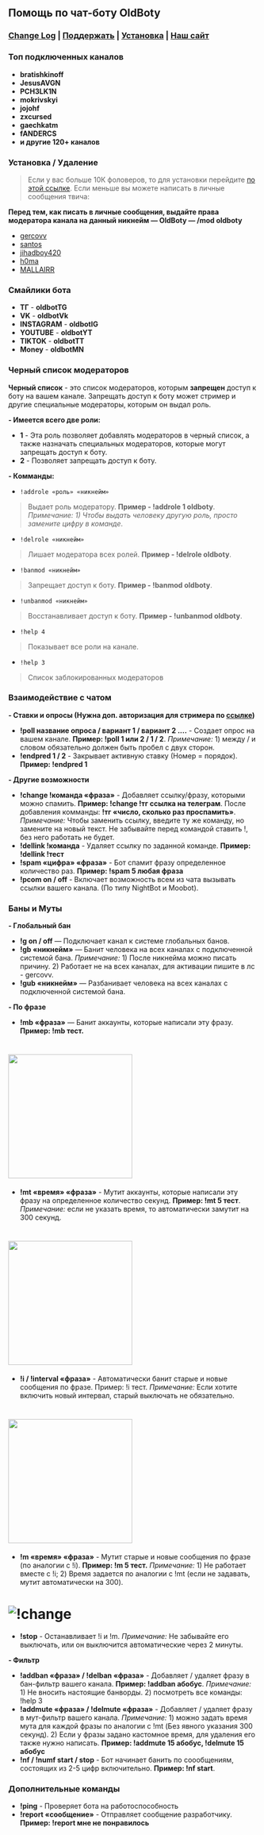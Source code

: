 ## Помощь по чат-боту OldBoty

### [Change Log](https://gercov.github.io/BotDoc/changelog.txt) | [Поддержать](https://new.donatepay.ru/@862698) | [Установка](https://oldboty.xyz/auth) | [Наш сайт](http://193.124.112.27/)

### Топ подключенных каналов
- **bratishkinoff**
- **JesusAVGN**
- **PCH3LK1N**
- **mokrivskyi**
- **jojohf**
- **zxcursed**
- **gaechkatm**
- **fANDERCS**
- **и другие 120+ каналов**

### Установка / Удаление
> Если у вас больше 10К фоловеров, то для установки перейдите [по этой ссылке](https://oldboty.xyz/auth).
Если меньше вы можете написать в личные сообщения твича: 
 
**Перед тем, как писать в личные сообщения, выдайте права модератора канала на данный никнейм — OldBoty — /mod oldboty**
- [gercovv](https://www.twitch.tv/gercovv)
- [santos](https://www.twitch.tv/sant0skroll)
- [jihadboy420](https://www.twitch.tv/jihadboy420)
- [h0ma](https://www.twitch.tv/h0mah0mah0myak)
- [MALLAIRR](https://www.twitch.tv/mallairr)

### Смайлики бота
- **ТГ** - **oldbotTG**
- **VK** - **oldbotVk**
- **INSTAGRAM** - **oldbotIG**
- **YOUTUBE** - **oldbotYT**
- **TIKTOK** - **oldbotTT**
- **Money** - **oldbotMN**

### Черный список модераторов
**Черный список** - это список модераторов, которым **запрещен** доступ к боту на вашем канале.
Запрещать доступ к боту может стример и другие специальные модераторы, которым он выдал роль.

**- Имеется всего две роли:**
- **1** - Эта роль позволяет добавлять модераторов в черный список, а также назначать специальных модераторов, которые могут запрещать доступ к боту.
- **2** - Позволяет запрещать доступ к боту.

**- Комманды:**
- `!addrole «роль» «никнейм»`
> Выдает роль модератору. **Пример - !addrole 1 oldboty**. *Примечание: 1) Чтобы выдать человеку другую роль, просто замените цифру в команде*.
- `!delrole «никнейм»`
> Лишает модератора всех ролей. **Пример - !delrole oldboty**.
- `!banmod «никнейм»`
> Запрещает доступ к боту. **Пример - !banmod oldboty**.
- `!unbanmod «никнейм»`
> Восстанавливает доступ к боту. **Пример - !unbanmod oldboty**.
- `!help 4` 
> Показывает все роли на канале.
- `!help 3`
> Список заблокированных модераторов

### Взаимодействие с чатом
**- Ставки и опросы (Нужна доп. авторизация для стримера по [ссылке](https://oldboty.xyz/auth/))**
- **!poll название опроса / вариант 1 / вариант 2 ....** - Создает опрос на вашем канале. **Пример: !poll 1 или 2 / 1 / 2**. *Примечание:* 1) между / и словом обязательно должен быть пробел с двух сторон.
- **!endpred 1 / 2** - Закрывает активную ставку (Номер = порядок). **Пример: !endpred 1**

**- Другие возможности** 
- **!change !команда «фраза»** - Добавляет ссылку/фразу, которыми можно спамить. **Пример: !change !тг ссылка на телеграм**. После добавления комманды: **!тг «число, сколько раз проспамить»**. *Примечание:* Чтобы заменить ссылку, введите ту же команду, но замените на новый текст. Не забывайте перед командой ставить !, без него работать не будет.
- **!dellink !команда** - Удаляет ссылку по заданной команде. **Пример: !dellink !тест**
- **!spam «цифра» «фраза»** - Бот спамит фразу определенное количество раз. **Пример: !spam 5 любая фраза**
- **!pcom on / off** - Включает возможность всем из чата вызывать ссылки вашего канала. (По типу NightBot и Moobot).

### Баны и Муты
**- Глобальный бан**
- **!g on / off** — Подключает канал к системе глобальных банов.
- **!gb «никнейм»** — Банит человека на всех каналах с подключенной системой бана. *Примечание:* 1) После никнейма можно писать причину. 2) Работает не на всех каналах, для активации пишите в лс - gercovv.
- **!gub «никнейм»** — Разбанивает человека на всех каналах с подключенной системой бана.

**- По фразе** 
- **!mb «фраза»** — Банит аккаунты, которые написали эту фразу. **Пример: !mb тест.**
# <img src="https://i.imgur.com/ZiqfxGi.gif" width="250" />
- **!mt «время» «фраза»** - Мутит аккаунты, которые написали эту фразу на определенное количество секунд. **Пример: !mt 5 тест**. *Примечание:* если не указать время, то автоматически замутит на 300 секунд.
# <img src="https://i.imgur.com/B3dAxHN.gif" width="250" />
- **!i / !interval «фраза»** - Автоматически банит старые и новые сообщения по фразе. Пример: !i тест. *Примечание:* Если хотите включить новый интервал, старый выключать не обязательно.
# <img src="https://i.imgur.com/ivXw74d.gif" width="250" />
- **!m «время» «фраза»** - Мутит старые и новые сообщения по фразе (по аналогии с !i). **Пример: !m 5 тест.** *Примечание:* 1) Не работает вместе с !i; 2) Время задается по аналогии с !mt (если не задавать, мутит автоматически на 300).
# ![!change](https://i.imgur.com/o2W0nY9.gif)
- **!stop** - Останавливает !i и !m. *Примечание:* Не забывайте его выключать, или он выключится автоматические через 2 минуты.

**- Фильтр**
- **!addban «фраза» / !delban «фраза»** - Добавляет / удаляет фразу в бан-фильтр вашего канала. **Пример: !addban абобус**. *Примечание:* 1) Не вносить настоящие банворды. 2) посмотреть все команды: !help 3
- **!addmute «фраза» / !delmute «фраза»** - Добавляет / удаляет фразу в мут-фильтр вашего канала. *Примечание:* 1) можно задать время мута для каждой фразы по аналогии с !mt (Без явного указания 300 секунд). 2) Если у фразы задано кастомное время, для удаления его также нужно написать. **Пример: !addmute 15 абобус, !delmute 15 абобус**
- **!nf / !numf start / stop** - Бот начинает банить по соообщениям, состоящих из 2-5 цифр включительно. **Пример: !nf start**.

### Дополнительные команды
- **!ping** - Проверяет бота на работоспособность
- **!report «сообщение»** - Отправляет сообщение разработчику. **Пример: !report мне не понравилось**
